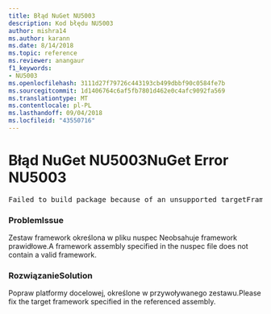 ```yaml
---
title: Błąd NuGet NU5003
description: Kod błędu NU5003
author: mishra14
ms.author: karann
ms.date: 8/14/2018
ms.topic: reference
ms.reviewer: anangaur
f1_keywords:
- NU5003
ms.openlocfilehash: 3111d27f79726c443193cb499dbbf90c0584fe7b
ms.sourcegitcommit: 1d1406764c6af5fb7801d462e0c4afc9092fa569
ms.translationtype: MT
ms.contentlocale: pl-PL
ms.lasthandoff: 09/04/2018
ms.locfileid: "43550716"
---
```

# <a name="nuget-error-nu5003"></a><span data-ttu-id="a69ec-103">Błąd NuGet NU5003</span><span class="sxs-lookup"><span data-stu-id="a69ec-103">NuGet Error NU5003</span></span>
<pre>Failed to build package because of an unsupported targetFramework value on 'System.Net'.</pre>

### <a name="issue"></a><span data-ttu-id="a69ec-104">Problem</span><span class="sxs-lookup"><span data-stu-id="a69ec-104">Issue</span></span>

<span data-ttu-id="a69ec-105">Zestaw framework określona w pliku nuspec Neobsahuje framework prawidłowe.</span><span class="sxs-lookup"><span data-stu-id="a69ec-105">A framework assembly specified in the nuspec file does not contain a valid framework.</span></span>


### <a name="solution"></a><span data-ttu-id="a69ec-106">Rozwiązanie</span><span class="sxs-lookup"><span data-stu-id="a69ec-106">Solution</span></span>

<span data-ttu-id="a69ec-107">Popraw platformy docelowej, określone w przywoływanego zestawu.</span><span class="sxs-lookup"><span data-stu-id="a69ec-107">Please fix the target framework specified in the referenced assembly.</span></span>

